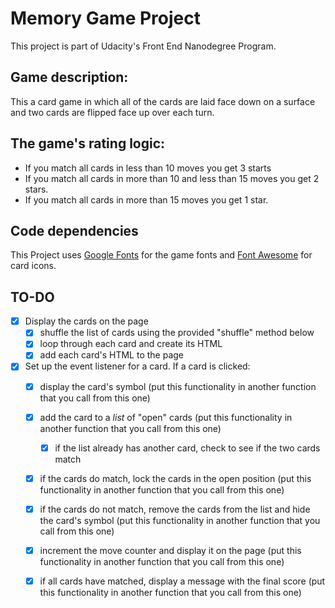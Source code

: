 # Memory Game Project

This project is part of Udacity's Front End Nanodegree Program.

## Game description:

This a card game in which all of the cards are laid face down on a surface and two cards are flipped face up over each turn.

## The game's rating logic:

* If you match all cards in less than 10 moves you get 3 starts
* If you match all cards in more than 10 and less than 15 moves you get 2 stars.
* If you match all cards in more than 15 moves you get 1 star.

## Code dependencies

This Project uses [Google Fonts](https://fonts.google.com/) for the game fonts and [Font Awesome](https://fontawesome.com/) for card icons.

## TO-DO
- [x] Display the cards on the page
  - [x] shuffle the list of cards using the provided "shuffle" method below
  - [x] loop through each card and create its HTML
  - [x] add each card's HTML to the page
- [x] Set up the event listener for a card. If a card is clicked:
  - [x] display the card's symbol (put this functionality in another function that you call from this one)
  - [x] add the card to a *list* of "open" cards (put this functionality in another function that you call from this one)
    - [x] if the list already has another card, check to see if the two cards match
  - [x] if the cards do match, lock the cards in the open position (put this functionality in another function that you call from this one)
  - [x] if the cards do not match, remove the cards from the list and hide the card's symbol (put this functionality in another function that you call from this one)
  - [x] increment the move counter and display it on the page (put this functionality in another function that you call from this one)
  - [x] if all cards have matched, display a message with the final score (put this functionality in another function that you call from this one)


[//]: # (## Table of Contents)

[//]: # (## Instructions)

[//]: # (The starter project has some HTML and CSS styling to display a static version of the Memory Game project. You'll need to convert this project from a static project to an interactive one. This will require modifying the HTML and CSS files, but primarily the JavaScript file.)

[//]: # (To get started, open `js/app.js` and start building out the app's functionality)

[//]: # (For specific, detailed instructions, look at the project instructions in the Udacity Classroom * https://classroom.udacity.com/me.)
